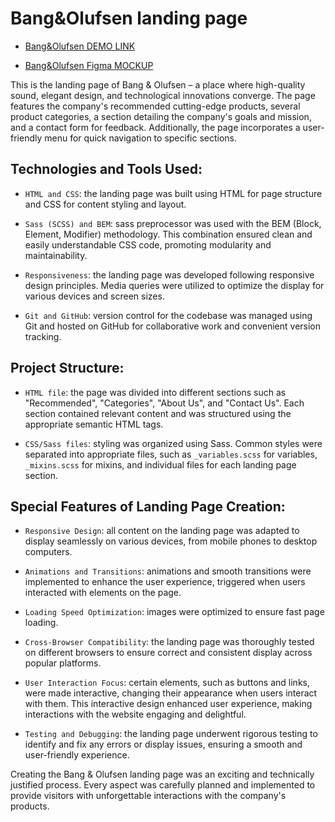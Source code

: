 # Bang&Olufsen landing page
- [Bang&Olufsen DEMO LINK](https://Oleksii-Mishchenko.github.io/bang-olufsen_landing_page/)

- [Bang&Olufsen Figma MOCKUP](https://www.figma.com/file/DtkQmQ797hk0nI4KfMi2Uq/BOSE-New-Version?type=design&node-id=6817-462&mode=design&t=zBasljQhtSySC8NQ-0)

This is the landing page of Bang & Olufsen – a place where high-quality sound, elegant design, and technological innovations converge. The page features the company's recommended cutting-edge products, several product categories, a section detailing the company's goals and mission, and a contact form for feedback. Additionally, the page incorporates a user-friendly menu for quick navigation to specific sections.

## Technologies and Tools Used:
* `HTML and CSS`: the landing page was built using HTML for page structure and CSS for content styling and layout.

* `Sass (SCSS) and BEM`: sass preprocessor was used with the BEM (Block, Element, Modifier) methodology. This combination ensured clean and easily understandable CSS code, promoting modularity and maintainability.

* `Responsiveness`: the landing page was developed following responsive design principles. Media queries were utilized to optimize the display for various devices and screen sizes.

* `Git and GitHub`: version control for the codebase was managed using Git and hosted on GitHub for collaborative work and convenient version tracking.

## Project Structure:
* `HTML file`: the page was divided into different sections such as "Recommended", "Categories", "About Us", and "Contact Us". Each section contained relevant content and was structured using the appropriate semantic HTML tags.

* `CSS/Sass files`: styling was organized using Sass. Common styles were separated into appropriate files, such as `_variables.scss` for variables, `_mixins.scss` for mixins, and individual files for each landing page section.

## Special Features of Landing Page Creation:
* `Responsive Design`: all content on the landing page was adapted to display seamlessly on various devices, from mobile phones to desktop computers.

* `Animations and Transitions`: animations and smooth transitions were implemented to enhance the user experience, triggered when users interacted with elements on the page.

* `Loading Speed Optimization`: images were optimized to ensure fast page loading.

* `Cross-Browser Compatibility`: the landing page was thoroughly tested on different browsers to ensure correct and consistent display across popular platforms.

* `User Interaction Focus`: certain elements, such as buttons and links, were made interactive, changing their appearance when users interact with them. This interactive design enhanced user experience, making interactions with the website engaging and delightful.

* `Testing and Debugging`: the landing page underwent rigorous testing to identify and fix any errors or display issues, ensuring a smooth and user-friendly experience.

Creating the Bang & Olufsen landing page was an exciting and technically justified process. Every aspect was carefully planned and implemented to provide visitors with unforgettable interactions with the company's products.
